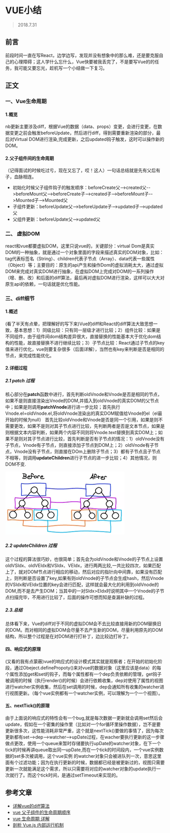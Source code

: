 # VUE小结
>2018.7.31

## 前言
前段时间一直在写React，边学边写，发现并没有想象中的那么难，还是要克服自己的心理障碍；这人学什么忘什么，Vue快要被我丢完了，不是要写Vue的的任务，我可能又要忘光，趁机写一个小结做一下复习。

## 正文
### 一、Vue生命周期

#### 1.概览
nb更新主要涉及diff，根据Vue的数据（data、props）变更，会进行变更，在数据变更之前会触发beforeUpdate，然后进行diff，得到需要重新渲染的部分，最后对Virtual DOM进行渲染,完成更新，之后updated钩子触发，这时可以操作新的DOM。
#### 2.父子组件间的生命周期
（记得面试的时候吃过亏，现在又忘了，哎！这人）一句话总结就是先有父后有子，血脉相连。
- 初始化时候父子组件钩子的触发顺序：beforeCreate父-->created父-->beforeMount父-->beforeCreate子-->created子-->beforeMount子-->Mounted子-->Mounted父
- 子组件更新：beforeUpdate父-->beforeUpdate子-->updated子-->updated父
- 父组件更新：beforeUpdate父-->updated父

### 二、 虚拟DOM
react和vue都要虚拟DOM，这里只说vue的，关键部分：virtual Dom是真实DOM的一种抽象，就是通过一个对象里面的字段来描述真实的DOM对象，比如：tag代表标签名（String）、children代表子节点（Array）、data代表一些属性（Object）等；主要目的：原生的api产生和操作Dom的虚拟消耗太大，通过虚拟DOM来完成对真实DOM进行抽象，在虚拟DOM上完成对DOM的一系列操作（增、删、改）和后面的diff算法，最后再对虚拟DOM进行渲染，这样可以大大对原生api的依赖，一句话就是优化性能。

### 三、diff细节
#### 1.概述
(看了半天有点晕，把理解好的写下来)Vue的diff和React的diff算法大致思想一致，基本思想：1）同级比较：只有同一层级才进行比较；2）组件比较：如果是不同组件，由于组件间dom结构差异很大，直接替换的性能基本大于优化dom结构的性能，故直接替换不进行继续比较；3）子节点比较：React通过子节点的key值来进行优化，vue则要复杂很多（后面详解），当然也有key来判断是否是相同的节点，来完成性能优化。

#### 2.详细过程
##### 2.1 patch 过程
核心部分在**patch**函数中进行，首先判断oldVnode和Vnode是否是相同的节点，如果不是则直接渲染出Vnode的DOM,并插入到oldVnode的真实DOM的父节点中；如果是则调用**patchVnode**进行进一步比较；首先执行Vnode.el=oldVnode.el,将oldVnode渲染出的真实DOM赋值给Vnode的el（el最开始的时候为null） 首先比较oldVnode和Vnode是否是同一个引用，如果是则不需要更改，如果不是则对其子节点进行比较，先判断两者是否是文本节点，如果是则根据文本内容判断，如果两个内容不同则将Vnode.text替换到真实DOM上；如果不是则对其子节点进行比较，首先判断是否有子节点的情况：1）oldVnode没有子节点，Vnode有子节点，则直接添加子节点到DOM上；2）oldVnode有子节点，Vnode没有子节点，则直接在DOm上删除子节点；3）都有子节点且子节点不相等，则调用**updateChildren**进行子节点的进一步比较；4）其他情况，则DOM不变.

![image](/img/01.jpg)

##### 2.2 updateChildren 过程
这个过程的算法很巧妙，也很简单；首先会为oldVnode和Vnode的子节点上设置oldVSIdx、oldVEIdx和VSIdx、VEIdx，进行两两比较,一共比较四次，如果匹配上了，就对DOM节点进行相应的移动，然后对应的指针向中间靠，如果没有匹配上，则判断是否设置了key,如果有则oldVnode的子节点会生成hash，然后Vnode的VSIdx和VEIdx位置的key会进行匹配，这样就会最大化的利用到oldVnode的DOM,而不是去产生DOM；当其中的一对SIdx>EIdx时说明其中一个Vnode的子节点扫描完毕，不用进行比较了，后面的操作可想而知是查漏补缺的过程。

##### 2.3.总结
总体看下来，Vue的diff对于不同的虚拟DOM会不去比较直接用新的DOM替换旧的DOM。而对相同的虚拟DOM会尽量不去产生新的DOM，尽量利用原先的DOM结构，所以整个过程是在对DOM进行打补丁，边比较边打补丁。

#### 四、响应式的原理
(又看的我有点蒙蔽)vue的响应式的设计模式其实就是观察者；在开始的初始化阶段，通过Obeject.definePropoty()来对vue的数据对象（这里应该是data）的每个属性添加get和set的钩子，而每个属性都有一个dep负责依赖的管理，get钩子被调用的时候（执行render()的时候）会进行依赖收集，dep对使用了属性的视图进行watcher实例收集，然后在set调用的时候，dep会通知所有收集的watcher进行视图更新。（每个vue实例都有一个watcher实例，可以理解为一个一个视图）。
#### 五、nextTick()的原理
由于上面说的响应式的特性会有一个bug,就是每次数据一更新就会调用set然后会update，假如在一个密集的操作里（比如对一个for循环里操作数据），岂不是要更新很多次，这性能消耗非常严重，这个就是nextTick()要做的事情了，因为每次更新都有set-->dep-->watcher-->upDate过程，在wacher要执行更新的这一步骤做点更改，使用一个queue来暂时存储要执行upDate的watcher对象，在下一个tick的时候再讲queue取出同一upDate,而在一个tick的时间段内，一个vue实例数据的set多次被调用，这个vue实例 的watcher对象只会被进队列一次，意思这里面有个过滤功能；因为在执行更新的时候，数据都已经是被更新过的，视图只需要更新一次就能满足这个需求，所以只需要将对应的watcher对象的update执行一次就行了。而这个tick时间，是通过setTimeout来实现的。

## 参考文章
- [详解vue的diff算法](https://juejin.im/post/5affd01551882542c83301da)
- [vue 父子组件的生命周期顺序](https://www.cnblogs.com/status404/p/8733629.html)
- [vue 生命周期 详解](https://www.cnblogs.com/happ0/p/8075562.html)
- [剖析 Vue.js 内部运行机制](https://juejin.im/book/5a36661851882538e2259c0f)